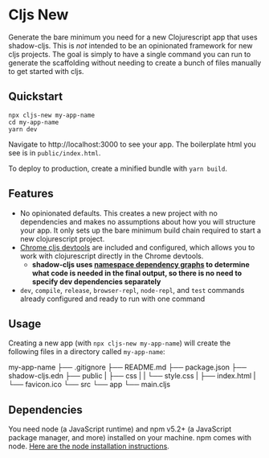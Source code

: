# Cljs New

Generate the bare minimum you need for a new Clojurescript app that uses
shadow-cljs. This is _not_ intended to be an opinionated framework for new cljs
projects. The goal is simply to have a single command you can run to generate
the scaffolding without needing to create a bunch of files manually to get
started with cljs.

## Quickstart

    npx cljs-new my-app-name
    cd my-app-name
    yarn dev

Navigate to http://localhost:3000 to see your app. The boilerplate html you see
is in `public/index.html`.

To deploy to production, create a minified bundle with `yarn build`.

## Features

- No opinionated defaults. This creates a new project with no dependencies and makes no assumptions about how you will structure your app. It only sets up the bare minimum build chain required to start a new clojurescript project.
- [Chrome cljs devtools](https://github.com/binaryage/cljs-devtools) are included and configured, which allows you to work with clojurescript directly in the Chrome devtools.
  - **shadow-cljs uses [namespace dependency graphs](https://shadow-cljs.github.io/docs/UsersGuide.html#_dependencies) to determine what code is needed in the final output, so there is no need to specify dev dependencies separately**
- `dev`, `compile`, `release`, `browser-repl`, `node-repl`, and `test` commands already configured and ready to run with one command
<!-- - console logging disabled for production builds -- maybe? maybe should not worry about this -->

## Usage

Creating a new app (with `npx cljs-new my-app-name`) will create the following
files in a directory called `my-app-name`:

my-app-name
├── .gitignore
├── README.md
├── package.json
├── shadow-cljs.edn
├── public
|  ├── css
|  |  └── style.css
|  ├── index.html
|  └── favicon.ico
└── src
   └── app
      └── main.cljs

## Dependencies

You need node (a JavaScript runtime) and npm v5.2+ (a JavaScript package
manager, and more) installed on your machine. npm comes with node. [Here are
the node installation instructions](https://nodejs.org/en/download/package-manager/#macos).
